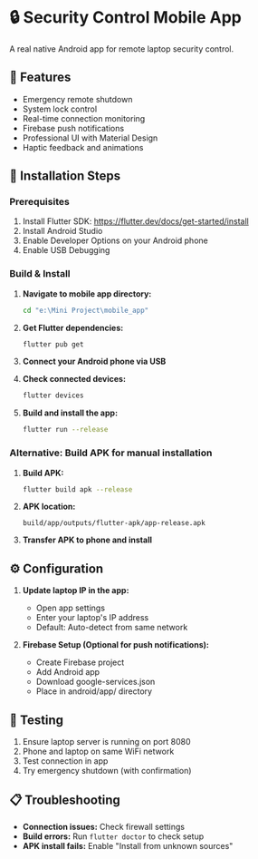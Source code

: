 # 🔒 Security Control Mobile App

A real native Android app for remote laptop security control.

## 📱 Features
- Emergency remote shutdown
- System lock control
- Real-time connection monitoring
- Firebase push notifications
- Professional UI with Material Design
- Haptic feedback and animations

## 🚀 Installation Steps

### Prerequisites
1. Install Flutter SDK: https://flutter.dev/docs/get-started/install
2. Install Android Studio
3. Enable Developer Options on your Android phone
4. Enable USB Debugging

### Build & Install

1. **Navigate to mobile app directory:**
   ```bash
   cd "e:\Mini Project\mobile_app"
   ```

2. **Get Flutter dependencies:**
   ```bash
   flutter pub get
   ```

3. **Connect your Android phone via USB**

4. **Check connected devices:**
   ```bash
   flutter devices
   ```

5. **Build and install the app:**
   ```bash
   flutter run --release
   ```

### Alternative: Build APK for manual installation

1. **Build APK:**
   ```bash
   flutter build apk --release
   ```

2. **APK location:**
   ```
   build/app/outputs/flutter-apk/app-release.apk
   ```

3. **Transfer APK to phone and install**

## ⚙️ Configuration

1. **Update laptop IP in the app:**
   - Open app settings
   - Enter your laptop's IP address
   - Default: Auto-detect from same network

2. **Firebase Setup (Optional for push notifications):**
   - Create Firebase project
   - Add Android app
   - Download google-services.json
   - Place in android/app/ directory

## 🧪 Testing

1. Ensure laptop server is running on port 8080
2. Phone and laptop on same WiFi network
3. Test connection in app
4. Try emergency shutdown (with confirmation)

## 📋 Troubleshooting

- **Connection issues:** Check firewall settings
- **Build errors:** Run `flutter doctor` to check setup
- **APK install fails:** Enable "Install from unknown sources"
